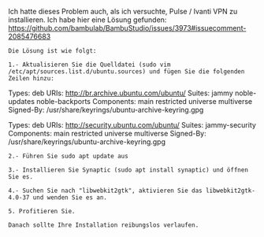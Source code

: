  Ich hatte dieses Problem auch, als ich versuchte, Pulse / Ivanti VPN zu installieren. Ich habe hier eine Lösung gefunden: https://github.com/bambulab/BambuStudio/issues/3973#issuecomment-2085476683

    Die Lösung ist wie folgt:   

    1.- Aktualisieren Sie die Quelldatei (sudo vim /etc/apt/sources.list.d/ubuntu.sources) und fügen Sie die folgenden Zeilen hinzu:

Types: deb
URIs: http://br.archive.ubuntu.com/ubuntu/
Suites: jammy noble-updates noble-backports
Components: main restricted universe multiverse
Signed-By: /usr/share/keyrings/ubuntu-archive-keyring.gpg

Types: deb
URIs: http://security.ubuntu.com/ubuntu/
Suites: jammy-security
Components: main restricted universe multiverse
Signed-By: /usr/share/keyrings/ubuntu-archive-keyring.gpg

    2.- Führen Sie sudo apt update aus

    3.- Installieren Sie Synaptic (sudo apt install synaptic) und öffnen Sie es.

    4.- Suchen Sie nach "libwebkit2gtk", aktivieren Sie das libwebkit2gtk-4.0-37 und wenden Sie es an.

    5. Profitieren Sie.   

    Danach sollte Ihre Installation reibungslos verlaufen.   

